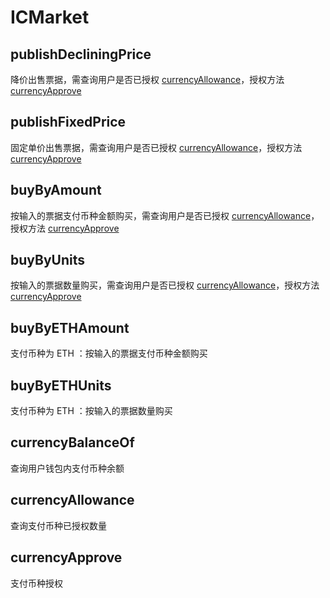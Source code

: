 # ICMarket

## publishDecliningPrice

降价出售票据，需查询用户是否已授权 [currencyAllowance](#currencyallowance)，授权方法 [currencyApprove](#currencyapprove)

## publishFixedPrice

固定单价出售票据，需查询用户是否已授权 [currencyAllowance](#currencyallowance)，授权方法 [currencyApprove](#currencyapprove)

## buyByAmount

按输入的票据支付币种金额购买，需查询用户是否已授权 [currencyAllowance](#currencyallowance)，授权方法 [currencyApprove](#currencyapprove)

## buyByUnits

按输入的票据数量购买，需查询用户是否已授权 [currencyAllowance](#currencyallowance)，授权方法 [currencyApprove](#currencyapprove)

## buyByETHAmount

支付币种为 ETH ：按输入的票据支付币种金额购买

## buyByETHUnits

支付币种为 ETH ：按输入的票据数量购买

## currencyBalanceOf

查询用户钱包内支付币种余额

## currencyAllowance

查询支付币种已授权数量

## currencyApprove

支付币种授权

